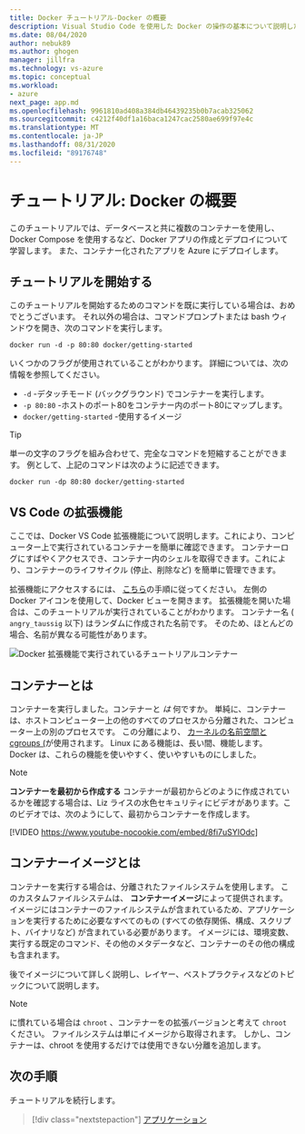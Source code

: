 ```yaml
---
title: Docker チュートリアル-Docker の概要
description: Visual Studio Code を使用した Docker の操作の基本について説明した、複数の手順から成るチュートリアルです。
ms.date: 08/04/2020
author: nebuk89
ms.author: ghogen
manager: jillfra
ms.technology: vs-azure
ms.topic: conceptual
ms.workload:
- azure
next_page: app.md
ms.openlocfilehash: 9961810ad408a384db46439235b0b7acab325062
ms.sourcegitcommit: c4212f40df1a16baca1247cac2580ae699f97e4c
ms.translationtype: MT
ms.contentlocale: ja-JP
ms.lasthandoff: 08/31/2020
ms.locfileid: "89176748"
---
```

# <a name="tutorial-get-started-with-docker"></a>チュートリアル: Docker の概要

このチュートリアルでは、データベースと共に複数のコンテナーを使用し、Docker Compose を使用するなど、Docker アプリの作成とデプロイについて学習します。 また、コンテナー化されたアプリを Azure にデプロイします。

## <a name="start-the-tutorial"></a>チュートリアルを開始する

このチュートリアルを開始するためのコマンドを既に実行している場合は、おめでとうございます。  それ以外の場合は、コマンドプロンプトまたは bash ウィンドウを開き、次のコマンドを実行します。

```cli
docker run -d -p 80:80 docker/getting-started
```

いくつかのフラグが使用されていることがわかります。 詳細については、次の情報を参照してください。

- `-d` -デタッチモード (バックグラウンド) でコンテナーを実行します。
- `-p 80:80` -ホストのポート80をコンテナー内のポート80にマップします。
- `docker/getting-started` -使用するイメージ

> [!TIP]
> 単一の文字のフラグを組み合わせて、完全なコマンドを短縮することができます。
> 例として、上記のコマンドは次のように記述できます。
>
> ```cli
> docker run -dp 80:80 docker/getting-started
> ```

## <a name="the-vs-code-extension"></a>VS Code の拡張機能

ここでは、Docker VS Code 拡張機能について説明します。これにより、コンピューター上で実行されているコンテナーを簡単に確認できます。 コンテナーログにすばやくアクセスでき、コンテナー内のシェルを取得できます。これにより、コンテナーのライフサイクル (停止、削除など) を簡単に管理できます。

拡張機能にアクセスするには、 [こちら](https://code.visualstudio.com/docs/containers/overview)の手順に従ってください。 左側の Docker アイコンを使用して、Docker ビューを開きます。 拡張機能を開いた場合は、このチュートリアルが実行されていることがわかります。 コンテナー名 ( `angry_taussig` 以下) はランダムに作成された名前です。 そのため、ほとんどの場合、名前が異なる可能性があります。

![Docker 拡張機能で実行されているチュートリアルコンテナー](media/vs-tutorial-in-extension.png)

## <a name="what-is-a-container"></a>コンテナーとは

コンテナーを実行しました。コンテナーと *は* 何ですか。 単純に、コンテナーは、ホストコンピューター上の他のすべてのプロセスから分離された、コンピューター上の別のプロセスです。 この分離により、 [カーネルの名前空間と cgroups (](https://medium.com/@saschagrunert/demystifying-containers-part-i-kernel-space-2c53d6979504)が使用されます。 Linux にある機能は、長い間、機能します。 Docker は、これらの機能を使いやすく、使いやすいものにしました。

> [!NOTE]
> **コンテナーを最初から作成する** コンテナーが最初からどのように作成されているかを確認する場合は、Liz ライスの水色セキュリティにビデオがあります。このビデオでは、次のようにして、最初からコンテナーを作成します。
>
> [!VIDEO https://www.youtube-nocookie.com/embed/8fi7uSYlOdc]

## <a name="what-is-a-container-image"></a>コンテナーイメージとは

コンテナーを実行する場合は、分離されたファイルシステムを使用します。 このカスタムファイルシステムは、 **コンテナーイメージ**によって提供されます。 イメージにはコンテナーのファイルシステムが含まれているため、アプリケーションを実行するために必要なすべてのもの (すべての依存関係、構成、スクリプト、バイナリなど) が含まれている必要があります。 イメージには、環境変数、実行する既定のコマンド、その他のメタデータなど、コンテナーのその他の構成も含まれます。

後でイメージについて詳しく説明し、レイヤー、ベストプラクティスなどのトピックについて説明します。

> [!NOTE]
> に慣れている場合は `chroot` 、コンテナーをの拡張バージョンと考えて `chroot` ください。 ファイルシステムは単にイメージから取得されます。 しかし、コンテナーは、chroot を使用するだけでは使用できない分離を追加します。

## <a name="next-steps"></a>次の手順

チュートリアルを続行します。

> [!div class="nextstepaction"]
> [アプリケーション](your-application.md)
